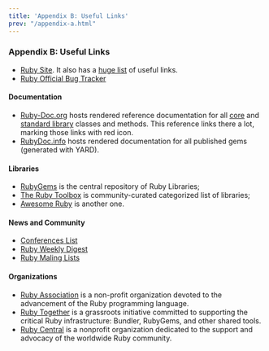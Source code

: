 ```yaml
---
title: 'Appendix B: Useful Links'
prev: "/appendix-a.html"
---
```


### Appendix B: Useful Links[](#appendix-b-useful-links)

* <a href='https://www.ruby-lang.org/' class='remote'
  target='_blank'>Ruby Site</a>. It also has a <a
  href='https://www.ruby-lang.org/en/documentation/' class='remote'
  target='_blank'>huge list</a> of useful links.
* <a href='https://bugs.ruby-lang.org/' class='remote'
  target='_blank'>Ruby Official Bug Tracker</a>

#### Documentation[](#documentation)

* <a href='http://ruby-doc.org/' class='ruby-doc remote'
  target='_blank'>Ruby-Doc.org</a> hosts rendered reference
  documentation for all <a href='http://ruby-doc.org/core'
  class='ruby-doc remote' target='_blank'>core</a> and <a
  href='http://ruby-doc.org/stdlib' class='ruby-doc remote'
  target='_blank'>standard library</a> classes and methods. This
  reference links there a lot, marking those links with red icon.
* <a href='http://www.rubydoc.info/' class='remote'
  target='_blank'>RubyDoc.info</a> hosts rendered documentation for all
  published gems (generated with YARD).

#### Libraries[](#libraries)

* <a href='https://rubygems.org/' class='remote'
  target='_blank'>RubyGems</a> is the central repository of Ruby
  Libraries;
* <a href='https://www.ruby-toolbox.com/' class='remote'
  target='_blank'>The Ruby Toolbox</a> is community-curated categorized
  list of libraries;
* <a href='http://awesome-ruby.com/' class='remote'
  target='_blank'>Awesome Ruby</a> is another one.

#### News and Community[](#news-and-community)

* <a href='http://rubyconferences.org/' class='remote'
  target='_blank'>Conferences List</a>
* <a href='https://rubyweekly.com/' class='remote' target='_blank'>Ruby
  Weekly Digest</a>
* <a href='https://www.ruby-lang.org/en/community/mailing-lists/'
  class='remote' target='_blank'>Ruby Maling Lists</a>

#### Organizations[](#organizations)

* <a href='http://www.ruby.or.jp/en/' class='remote'
  target='_blank'>Ruby Association</a> is a non-profit organization
  devoted to the advancement of the Ruby programming language.
* <a href='https://rubytogether.org/' class='remote'
  target='_blank'>Ruby Together</a> is a grassroots initiative committed
  to supporting the critical Ruby infrastructure: Bundler, RubyGems, and
  other shared tools.
* <a href='http://rubycentral.org/' class='remote' target='_blank'>Ruby
  Central</a> is a nonprofit organization dedicated to the support and
  advocacy of the worldwide Ruby community.

